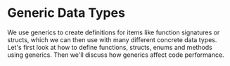 # Generic Data Types

We use generics to create definitions for items like function signatures or structs, which
we can then use with many different concrete data types. Let's first look at how to define
functions, structs, enums and methods using generics. Then we'll discuss how generics affect
code performance.
